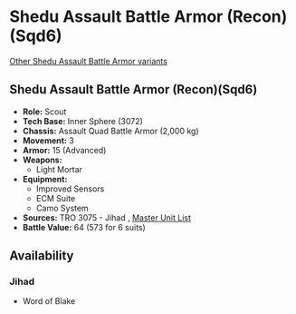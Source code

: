 # Shedu Assault Battle Armor (Recon)(Sqd6) 

[Other Shedu Assault Battle Armor variants](../shedu_assault_battle_armor.md) 

## Shedu Assault Battle Armor (Recon)(Sqd6) 

- **Role:** Scout 
- **Tech Base:** Inner Sphere (3072) 
- **Chassis:** Assault Quad Battle Armor (2,000 kg) 
- **Movement:** 3 
- **Armor:** 15 (Advanced) 
- **Weapons:** 
  - Light Mortar 
- **Equipment:** 
  - Improved Sensors 
  - ECM Suite 
  - Camo System 
- **Sources:** TRO 3075 - Jihad , [Master Unit List](http://masterunitlist.info/Unit/Details/9036) 
- **Battle Value:** 64 (573 for 6 suits) 

## Availability 

### Jihad 

- Word of Blake 

